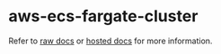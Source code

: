 # aws-ecs-fargate-cluster


Refer to [raw docs](./docs/source/OVERVIEW.md) or [hosted docs](https://pages.github.boozallencsn.com/AutomationLibrary/aws-ecs-fargate-cluster/) for more information.

